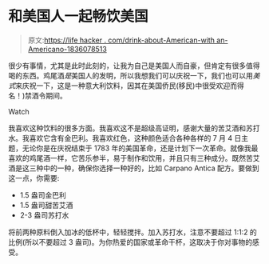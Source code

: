 # 和美国人一起畅饮美国

> 原文:[https://life hacker . com/drink-about-American-with an-Americano-1836078513](https://lifehacker.com/drink-about-america-with-an-americano-1836078513)

很少有事情，尤其是此时此刻的，让我为自己是美国人而自豪，但肯定有很多值得喝的东西。鸡尾酒*是*美国人的发明，所以我想我们可以庆祝一下，我们也可以用*美式*来庆祝一下，这是一种意大利饮料，因其在美国侨民(移民)中很受欢迎而得名！)禁酒令期间。

Watch

我喜欢这种饮料的很多方面。我喜欢这不是超级高证明，感谢大量的苦艾酒和苏打水。我喜欢它含有金巴利。我喜欢红色，这种颜色适合各种各样的 7 月 4 日主题，无论你是在庆祝结束于 1783 年的美国革命，还是计划下一次革命。就像我最喜欢的鸡尾酒一样，它苦乐参半，易于制作和饮用，并且只有三种成分。既然苦艾酒是这三种中的一种，确保你选择一种好的，比如 Carpano Antica 配方。要做到这一点，你需要:

*   1.5 盎司金巴利
*   1.5 盎司甜苦艾酒
*   2-3 盎司苏打水

将前两种原料倒入加冰的低杯中，轻轻搅拌。加入苏打水，注意不要超过 1:1:2 的比例(所以不要超过 3 盎司)。为你热爱的国家或革命干杯，这取决于你对事物的感受。
